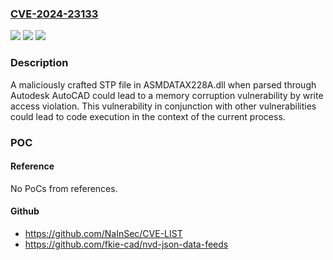 ### [CVE-2024-23133](https://cve.mitre.org/cgi-bin/cvename.cgi?name=CVE-2024-23133)
![](https://img.shields.io/static/v1?label=Product&message=AutoCAD%2C%20Advance%20Steel%20and%20Civil%203D&color=blue)
![](https://img.shields.io/static/v1?label=Version&message=%3D%202024%2C%202023%2C%202022%2C%202021%20&color=brighgreen)
![](https://img.shields.io/static/v1?label=Vulnerability&message=CWE-119%20Memory%20Corruption%20-%20Generic&color=brighgreen)

### Description

A maliciously crafted STP file in ASMDATAX228A.dll when parsed through Autodesk AutoCAD could lead to a memory corruption vulnerability by write access violation. This vulnerability in conjunction with other vulnerabilities could lead to code execution in the context of the current process.

### POC

#### Reference
No PoCs from references.

#### Github
- https://github.com/NaInSec/CVE-LIST
- https://github.com/fkie-cad/nvd-json-data-feeds

